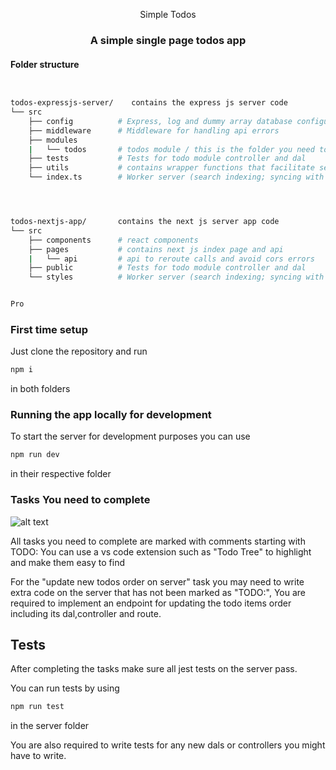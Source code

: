 <div align="center">

Simple Todos

### A simple single page todos app

</div>

#### Folder structure

```sh


todos-expressjs-server/    contains the express js server code
└── src
    ├── config          # Express, log and dummy array database configurations
    ├── middleware      # Middleware for handling api errors
    ├── modules
    |   └── todos       # todos module / this is the folder you need to modify /
    ├── tests           # Tests for todo module controller and dal
    ├── utils           # contains wrapper functions that facilitate sending and
    └── index.ts        # Worker server (search indexing; syncing with Algolia)




todos-nextjs-app/       contains the next js server app code
└── src
    ├── components      # react components
    ├── pages           # contains next js index page and api
    |   └── api         # api to reroute calls and avoid cors errors
    ├── public          # Tests for todo module controller and dal
    └── styles          # Worker server (search indexing; syncing with Algolia)


Pro
```

### First time setup

Just clone the repository and run

```sh
npm i
```

in both folders

### Running the app locally for development

To start the server for development purposes you can use

```sh
npm run dev
```

in their respective folder

### Tasks You need to complete

![alt text](https://github.com/goxvaetva101/employee_test/blob/master/tasks_to_complete.jpg)

All tasks you need to complete are marked with comments starting with TODO:
You can use a vs code extension such as "Todo Tree" to highlight and make them easy to find

For the "update new todos order on server" task you may need to write extra code on the server that has not been marked as "TODO:", You are required to implement an endpoint for updating the todo items order including its dal,controller and route.

## Tests

After completing the tasks make sure all jest tests on the server pass.

You can run tests by using

```sh
npm run test
```

in the server folder

You are also required to write tests for any new dals or controllers you might have to write.
